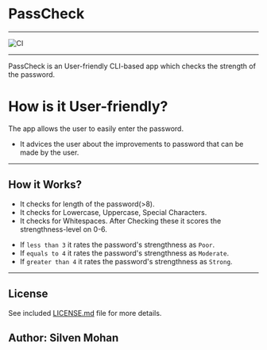 # PassCheck

----

![CI](https://github.com/silven-mohan/PassCheck/actions/workflows/.github/workflows/main.yml/badge.svg)

----

  PassCheck is an User-friendly CLI-based app which checks the strength of the password.

# How is it User-friendly?
  The app allows the user to easily enter the password.
    
  - It advices the user about the improvements to password that can be made by the user.

------

## How it Works?
  * It checks for length of the password(>8).
  * It checks for Lowercase, Uppercase, Special Characters.
  * It checks for Whitespaces.
After Checking these it scores the strengthness-level on 0-6.
  - If ```less than 3``` it rates the password's strengthness as ```Poor```.
  - If ```equals to 4``` it rates the password's strengthness as ```Moderate```.
  - If ```greater than 4``` it rates the password's strengthness as ```Strong```.

------

## License
See included [LICENSE.md](./LICENSE.md) file for more details.


## Author: Silven Mohan
